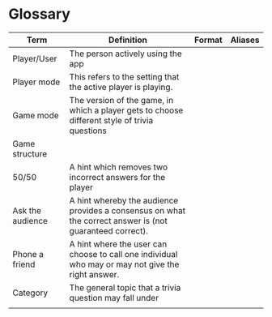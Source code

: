 # Glossary
| Term             | Definition                                                                                               | Format | Aliases |
|------------------|----------------------------------------------------------------------------------------------------------|--------|---------|
| Player/User      | The person actively using the app                                                                        |        |         |
| Player mode      | This refers to the setting that the active player is playing.                                            |        |         |
| Game mode        | The version of the game, in which a player gets to choose different style of trivia questions            |        |         |
| Game structure   |                                                                                                          |        |         |
| 50/50            | A hint which removes two incorrect answers for the player                                                |        |         |
| Ask the audience | A hint whereby the audience provides a consensus on what the correct answer is (not guaranteed correct). |        |         |
| Phone a friend   | A hint where the user can choose to call one individual who may or may not give the right answer.        |        |         |
| Category         | The general topic that a trivia question may fall under                                                  |        |         |
|                  |                                                                                                          |        |         |